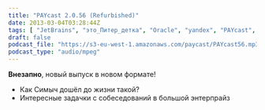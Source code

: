 ```yaml
---
title: "PAYcast 2.0.56 (Refurbished)"
date: 2013-03-04T03:28:44Z
tags: [ "JetBrains", "это_Питер_детка", "Oracle", "yandex", "PAYcast", "t-systms" ]
draft: false
podcast_file: "https://s3-eu-west-1.amazonaws.com/paycast/PAYcast56.mp3"
podcast_type: "audio/mpeg"
---
```

<p><strong>Внезапно</strong>, новый выпуск в новом формате!</p>
<ul>
<li>Как Симыч дошёл до жизни такой?</li>
<li>Интересные задачки с собеседований в большой энтерпрайз</li>
</ul>

     